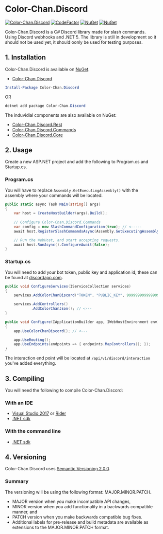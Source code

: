 # Color-Chan.Discord
[![Color-Chan.Discord](https://github.com/Color-Chan/Color-Chan.Discord/actions/workflows/dotnet.yml/badge.svg)](https://github.com/Color-Chan/Color-Chan.Discord/actions/workflows/dotnet.yml)
[![CodeFactor](https://www.codefactor.io/repository/github/color-chan/color-chan.discord/badge)](https://www.codefactor.io/repository/github/color-chan/color-chan.discord)
[![NuGet](https://img.shields.io/nuget/vpre/Color-Chan.Discord.svg?maxAge=600?style=plastic)](https://www.nuget.org/packages/Color-Chan.Discord)
[![NuGet](https://img.shields.io/nuget/dt/Color-Chan.Discord.svg?maxAge=600?style=plastic)](https://www.nuget.org/packages/Color-Chan.Discord)


Color-Chan.Discord is a C# Discord library made for slash commands. Using Discord webhooks and .NET 5.
The library is still in development so it should not be used yet, it should oonly be used for testing purposes.

## 1. Installation
Color-Chan.Discord is available on [NuGet](https://www.nuget.org/packages/Color-Chan.Discord).
* [Color-Chan.Discord](https://www.nuget.org/packages/Color-Chan.Discord)
```powershell
Install-Package Color-Chan.Discord
```
OR
```powershell
dotnet add package Color-Chan.Discord
```
The induvidial components are also available on NuGet:
* [Color-Chan.Discord.Rest](https://www.nuget.org/packages/Color-Chan.Discord.Rest)
* [Color-Chan.Discord.Commands](https://www.nuget.org/packages/Color-Chan.Discord.Commands)
* [Color-Chan.Discord.Core](https://www.nuget.org/packages/Color-Chan.Discord.Core)

## 2. Usage
Create a new ASP.NET project and add the following to Program.cs and Startup.cs.

### Program.cs
You will have to replace `Assembly.GetExecutingAssembly()` with the assembly where your commands will be located.

```csharp
public static async Task Main(string[] args)
{
    var host = CreateHostBuilder(args).Build();
    
    // Configure Color-Chan.Discord.Commands
    var config = new SlashCommandConfiguration(true); // <----- 
    await host.RegisterSlashCommandsAsync(Assembly.GetExecutingAssembly(), config).ConfigureAwait(false); // <-----

    // Run the WebHost, and start accepting requests.
    await host.RunAsync().ConfigureAwait(false);
}
```

### Startup.cs
You will need to add your bot token, public key and application id, these can be found at [discordapp.com](https://discordapp.com/developers/applications/).

```csharp
public void ConfigureServices(IServiceCollection services)
{
    services.AddColorChanDiscord("TOKEN", "PUBLIC_KEY", 999999999999999); // <---

    services.AddControllers()
            .AddColorChanJson(); // <---
}

public void Configure(IApplicationBuilder app, IWebHostEnvironment env)
{
    app.UseColorChanDiscord(); // <---

    app.UseRouting();
    app.UseEndpoints(endpoints => { endpoints.MapControllers(); });
}
```
The interaction end point will be located at `/api/v1/discord/interaction` you've added everything.

## 3. Compiling
You will need the following to compile Color-Chan.Discord:

### With an IDE
* [Visual Studio 2017](https://visualstudio.microsoft.com/downloads/) or [Rider](https://www.jetbrains.com/rider/download/)
* [.NET sdk](https://dotnet.microsoft.com/download)

### With the command line
* [.NET sdk](https://dotnet.microsoft.com/download)

## 4. Versioning
Color-Chan.Discord uses [Semantic Versioning 2.0.0](https://semver.org/#semantic-versioning-200).
### Summary
The versioning will be using the following format: MAJOR.MINOR.PATCH.

* MAJOR version when you make incompatible API changes,
* MINOR version when you add functionality in a backwards compatible manner, and
* PATCH version when you make backwards compatible bug fixes.
* Additional labels for pre-release and build metadata are available as extensions to the MAJOR.MINOR.PATCH format.
